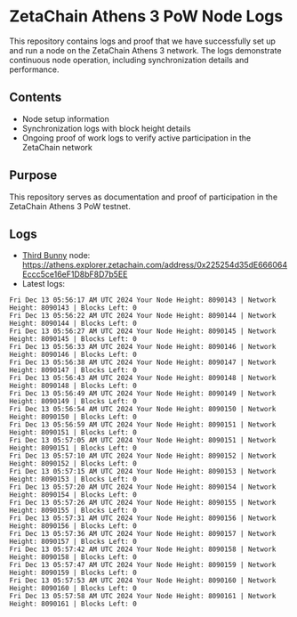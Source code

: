 # ZetaChain Athens 3 PoW Node Logs
This repository contains logs and proof that we have successfully set up and run a node on the ZetaChain Athens 3 network. The logs demonstrate continuous node operation, including synchronization details and performance.

## Contents
- Node setup information
- Synchronization logs with block height details
- Ongoing proof of work logs to verify active participation in the ZetaChain network

## Purpose
This repository serves as documentation and proof of participation in the ZetaChain Athens 3 PoW testnet.

## Logs

- [Third Bunny](https://thirdbunny.xyz/) node: https://athens.explorer.zetachain.com/address/0x225254d35dE666064Eccc5ce16eF1D8bF8D7b5EE
- Latest logs:
```
Fri Dec 13 05:56:17 AM UTC 2024 Your Node Height: 8090143 | Network Height: 8090143 | Blocks Left: 0
Fri Dec 13 05:56:22 AM UTC 2024 Your Node Height: 8090144 | Network Height: 8090144 | Blocks Left: 0
Fri Dec 13 05:56:27 AM UTC 2024 Your Node Height: 8090145 | Network Height: 8090145 | Blocks Left: 0
Fri Dec 13 05:56:33 AM UTC 2024 Your Node Height: 8090146 | Network Height: 8090146 | Blocks Left: 0
Fri Dec 13 05:56:38 AM UTC 2024 Your Node Height: 8090147 | Network Height: 8090147 | Blocks Left: 0
Fri Dec 13 05:56:43 AM UTC 2024 Your Node Height: 8090148 | Network Height: 8090148 | Blocks Left: 0
Fri Dec 13 05:56:49 AM UTC 2024 Your Node Height: 8090149 | Network Height: 8090149 | Blocks Left: 0
Fri Dec 13 05:56:54 AM UTC 2024 Your Node Height: 8090150 | Network Height: 8090150 | Blocks Left: 0
Fri Dec 13 05:56:59 AM UTC 2024 Your Node Height: 8090151 | Network Height: 8090151 | Blocks Left: 0
Fri Dec 13 05:57:05 AM UTC 2024 Your Node Height: 8090151 | Network Height: 8090151 | Blocks Left: 0
Fri Dec 13 05:57:10 AM UTC 2024 Your Node Height: 8090152 | Network Height: 8090152 | Blocks Left: 0
Fri Dec 13 05:57:15 AM UTC 2024 Your Node Height: 8090153 | Network Height: 8090153 | Blocks Left: 0
Fri Dec 13 05:57:20 AM UTC 2024 Your Node Height: 8090154 | Network Height: 8090154 | Blocks Left: 0
Fri Dec 13 05:57:26 AM UTC 2024 Your Node Height: 8090155 | Network Height: 8090155 | Blocks Left: 0
Fri Dec 13 05:57:31 AM UTC 2024 Your Node Height: 8090156 | Network Height: 8090156 | Blocks Left: 0
Fri Dec 13 05:57:36 AM UTC 2024 Your Node Height: 8090157 | Network Height: 8090157 | Blocks Left: 0
Fri Dec 13 05:57:42 AM UTC 2024 Your Node Height: 8090158 | Network Height: 8090158 | Blocks Left: 0
Fri Dec 13 05:57:47 AM UTC 2024 Your Node Height: 8090159 | Network Height: 8090159 | Blocks Left: 0
Fri Dec 13 05:57:53 AM UTC 2024 Your Node Height: 8090160 | Network Height: 8090160 | Blocks Left: 0
Fri Dec 13 05:57:58 AM UTC 2024 Your Node Height: 8090161 | Network Height: 8090161 | Blocks Left: 0
```
